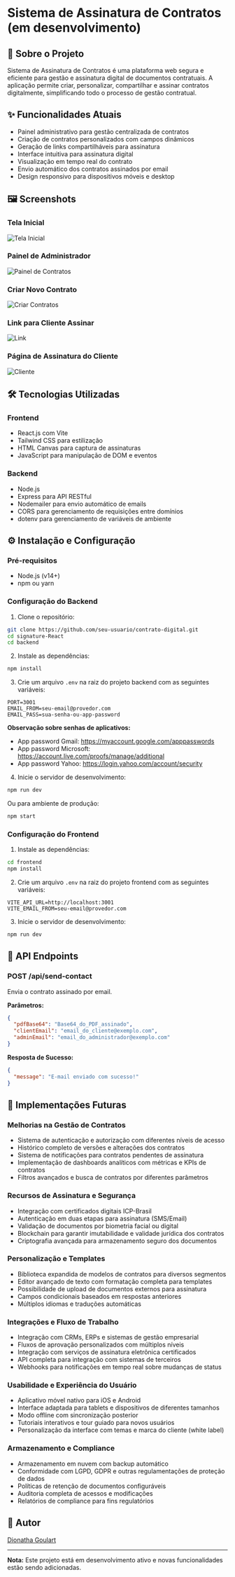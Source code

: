 # Sistema de Assinatura de Contratos (em desenvolvimento)

## 📝 Sobre o Projeto

Sistema de Assinatura de Contratos é uma plataforma web segura e eficiente para gestão e assinatura digital de documentos contratuais. A aplicação permite criar, personalizar, compartilhar e assinar contratos digitalmente, simplificando todo o processo de gestão contratual.

## ✨ Funcionalidades Atuais

- Painel administrativo para gestão centralizada de contratos
- Criação de contratos personalizados com campos dinâmicos
- Geração de links compartilháveis para assinatura
- Interface intuitiva para assinatura digital
- Visualização em tempo real do contrato
- Envio automático dos contratos assinados por email
- Design responsivo para dispositivos móveis e desktop

## 🖼️ Screenshots

### Tela Inicial

![Tela Inicial](./assets/Home.png)

### Painel de Administrador

![Painel de Contratos](./assets/Panel.png)

### Criar Novo Contrato

![Criar Contratos](./assets/CreateContract.png)

### Link para Cliente Assinar

![Link](./assets/Contract.png)

### Página de Assinatura do Cliente

![Cliente](./assets/Client.png)

## 🛠️ Tecnologias Utilizadas

### Frontend

- React.js com Vite
- Tailwind CSS para estilização
- HTML Canvas para captura de assinaturas
- JavaScript para manipulação de DOM e eventos

### Backend

- Node.js
- Express para API RESTful
- Nodemailer para envio automático de emails
- CORS para gerenciamento de requisições entre domínios
- dotenv para gerenciamento de variáveis de ambiente

## ⚙️ Instalação e Configuração

### Pré-requisitos

- Node.js (v14+)
- npm ou yarn

### Configuração do Backend

1. Clone o repositório:

```bash
git clone https://github.com/seu-usuario/contrato-digital.git
cd signature-React
cd backend
```

2. Instale as dependências:

```bash
npm install
```

3. Crie um arquivo `.env` na raiz do projeto backend com as seguintes variáveis:

```
PORT=3001
EMAIL_FROM=seu-email@provedor.com
EMAIL_PASS=sua-senha-ou-app-password
```

**Observação sobre senhas de aplicativos:**

- App password Gmail: https://myaccount.google.com/apppasswords
- App password Microsoft: https://account.live.com/proofs/manage/additional
- App password Yahoo: https://login.yahoo.com/account/security

4. Inicie o servidor de desenvolvimento:

```bash
npm run dev
```

Ou para ambiente de produção:

```bash
npm start
```

### Configuração do Frontend

1. Instale as dependências:

```bash
cd frontend
npm install
```

2. Crie um arquivo `.env` na raiz do projeto frontend com as seguintes variáveis:

```
VITE_API_URL=http://localhost:3001
VITE_EMAIL_FROM=seu-email@provedor.com
```

3. Inicie o servidor de desenvolvimento:

```bash
npm run dev
```

## 🔌 API Endpoints

### POST /api/send-contact

Envia o contrato assinado por email.

**Parâmetros:**

```json
{
  "pdfBase64": "Base64_do_PDF_assinado",
  "clientEmail": "email_do_cliente@exemplo.com",
  "adminEmail": "email_do_administrador@exemplo.com"
}
```

**Resposta de Sucesso:**

```json
{
  "message": "E-mail enviado com sucesso!"
}
```

## 🚀 Implementações Futuras

### Melhorias na Gestão de Contratos

- Sistema de autenticação e autorização com diferentes níveis de acesso
- Histórico completo de versões e alterações dos contratos
- Sistema de notificações para contratos pendentes de assinatura
- Implementação de dashboards analíticos com métricas e KPIs de contratos
- Filtros avançados e busca de contratos por diferentes parâmetros

### Recursos de Assinatura e Segurança

- Integração com certificados digitais ICP-Brasil
- Autenticação em duas etapas para assinatura (SMS/Email)
- Validação de documentos por biometria facial ou digital
- Blockchain para garantir imutabilidade e validade jurídica dos contratos
- Criptografia avançada para armazenamento seguro dos documentos

### Personalização e Templates

- Biblioteca expandida de modelos de contratos para diversos segmentos
- Editor avançado de texto com formatação completa para templates
- Possibilidade de upload de documentos externos para assinatura
- Campos condicionais baseados em respostas anteriores
- Múltiplos idiomas e traduções automáticas

### Integrações e Fluxo de Trabalho

- Integração com CRMs, ERPs e sistemas de gestão empresarial
- Fluxos de aprovação personalizados com múltiplos níveis
- Integração com serviços de assinatura eletrônica certificados
- API completa para integração com sistemas de terceiros
- Webhooks para notificações em tempo real sobre mudanças de status

### Usabilidade e Experiência do Usuário

- Aplicativo móvel nativo para iOS e Android
- Interface adaptada para tablets e dispositivos de diferentes tamanhos
- Modo offline com sincronização posterior
- Tutoriais interativos e tour guiado para novos usuários
- Personalização da interface com temas e marca do cliente (white label)

### Armazenamento e Compliance

- Armazenamento em nuvem com backup automático
- Conformidade com LGPD, GDPR e outras regulamentações de proteção de dados
- Políticas de retenção de documentos configuráveis
- Auditoria completa de acessos e modificações
- Relatórios de compliance para fins regulatórios

## 👤 Autor

[Dionatha Goulart](https://www.linkedin.com/in/dionathagoulart/)

---

**Nota:** Este projeto está em desenvolvimento ativo e novas funcionalidades estão sendo adicionadas.
